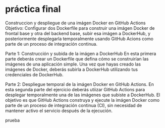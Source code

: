 # práctica final
Construccion y despliegue de una imágen Docker en GitHub Actions
Objetivo: Configurar dos Dockerfile para construir una imágen Docker de frontal base y otra del backend base, subir esa imágen a DockerHub, y posteriormente desplegarla temporalmente usando GitHub Acions como parte de un proceso de integración continua.

Parte 1: Construcción y subida de la imágen a DockerHub
En esta primera parte deberás crear un Dockerfile que defina cómo se construirían las imágenes de una aplicación simple. Una vez que hayas creado las imágenes de Docker, deberás subirla a DockerHub utilizando tus credenciales de DockerHub.

Parte 2: Despliegue temporal de la imágen Docker en GitHub Actions.
En esta segunda parte del ejercicio deberás utiizar GitHub Actions para desplegar temporalmente una de las imágenes que subiste a DockerHub. El objetivo es que GitHub Actions construya y ejecute la imágen Docker como parte de un proceso de integración continua (CI), sin necesidad de mantener activo el servicio después de la ejecución.

prueba